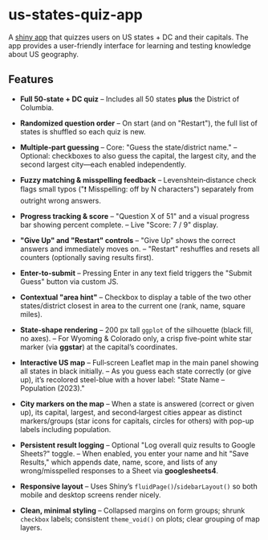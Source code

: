 # us-states-quiz-app

A [shiny app](https://chesterismay.shinyapps.io/us-states-quiz-app/) that quizzes users on US states + DC and their capitals. 
The app provides a user-friendly interface for learning and testing knowledge about US geography.

## Features

* **Full 50-state + DC quiz**
  – Includes all 50 states **plus** the District of Columbia.

* **Randomized question order**
  – On start (and on "Restart"), the full list of states is shuffled so each quiz is new.

* **Multiple‐part guessing**
  – Core: "Guess the state/district name."
  – Optional: checkboxes to also guess the capital, the largest city, and the second largest city—each enabled independently.

* **Fuzzy matching & misspelling feedback**
  – Levenshtein‐distance check flags small typos ("❗ Misspelling: off by N characters") separately from outright wrong answers.

* **Progress tracking & score**
  – "Question X of 51" and a visual progress bar showing percent complete.
  – Live "Score: 7 / 9" display.

* **"Give Up" and "Restart" controls**
  – "Give Up" shows the correct answers and immediately moves on.
  – "Restart" reshuffles and resets all counters (optionally saving results first).

* **Enter-to-submit**
  – Pressing Enter in any text field triggers the "Submit Guess" button via custom JS.

* **Contextual "area hint"**
  – Checkbox to display a table of the two other states/district closest in area to the current one (rank, name, square miles).

* **State‐shape rendering**
  – 200 px tall `ggplot` of the silhouette (black fill, no axes).
  – For Wyoming & Colorado only, a crisp five-point white star marker (via **ggstar**) at the capital’s coordinates.

* **Interactive US map**
  – Full‐screen Leaflet map in the main panel showing all states in black initially.
  – As you guess each state correctly (or give up), it’s recolored steel-blue with a hover label: "State Name – Population (2023)."

* **City markers on the map**
  – When a state is answered (correct or given up), its capital, largest, and second‐largest cities appear as distinct markers/groups (star icons for capitals, circles for others) with pop-up labels including population.

* **Persistent result logging**
  – Optional "Log overall quiz results to Google Sheets?" toggle.
  – When enabled, you enter your name and hit "Save Results," which appends date, name, score, and lists of any wrong/misspelled responses to a Sheet via **googlesheets4**.

* **Responsive layout**
  – Uses Shiny’s `fluidPage()`/`sidebarLayout()` so both mobile and desktop screens render nicely.

* **Clean, minimal styling**
  – Collapsed margins on form groups; shrunk `checkbox` labels; consistent `theme_void()` on plots; clear grouping of map layers.

